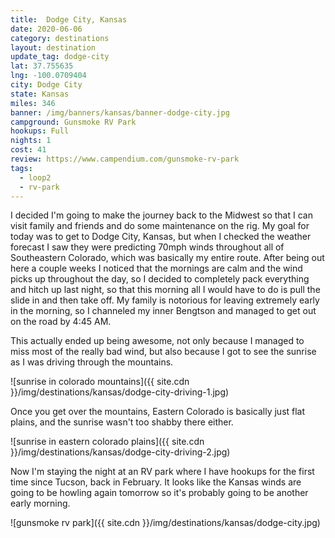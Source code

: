 ```yaml
---
title:  Dodge City, Kansas
date: 2020-06-06
category: destinations
layout: destination
update_tag: dodge-city
lat: 37.755635
lng: -100.0709404
city: Dodge City
state: Kansas
miles: 346
banner: /img/banners/kansas/banner-dodge-city.jpg
campground: Gunsmoke RV Park
hookups: Full
nights: 1
cost: 41
review: https://www.campendium.com/gunsmoke-rv-park
tags:
  - loop2
  - rv-park
---
```


<p class="text-justify">
I decided I'm going to make the journey back to the Midwest so that I can visit family and friends and do some maintenance on the rig. My goal for today was to get to Dodge City, Kansas, but when I checked the weather forecast I saw they were predicting 70mph winds throughout all of Southeastern Colorado, which was basically my entire route. After being out here a couple weeks I noticed that the mornings are calm and the wind picks up throughout the day, so I decided to completely pack everything and hitch up last night, so that this morning all I would have to do is pull the slide in and then take off. My family is notorious for leaving extremely early in the morning, so I channeled my inner Bengtson and managed to get out on the road by 4:45 AM. 
</p>

<p class="text-justify">
This actually ended up being awesome, not only because I managed to miss most of the really bad wind, but also because I got to see the sunrise as I was driving through the mountains.
</p>

![sunrise in colorado mountains]({{ site.cdn }}/img/destinations/kansas/dodge-city-driving-1.jpg)

<p class="text-justify">
Once you get over the mountains, Eastern Colorado is basically just flat plains, and the sunrise wasn't too shabby there either.
</p>

![sunrise in eastern colorado plains]({{ site.cdn }}/img/destinations/kansas/dodge-city-driving-2.jpg)

<p class="text-justify">
Now I'm staying the night at an RV park where I have hookups for the first time since Tucson, back in February. It looks like the Kansas winds are going to be howling again  tomorrow so it's probably going to be another early morning. 
</p>

![gunsmoke rv park]({{ site.cdn }}/img/destinations/kansas/dodge-city.jpg)
